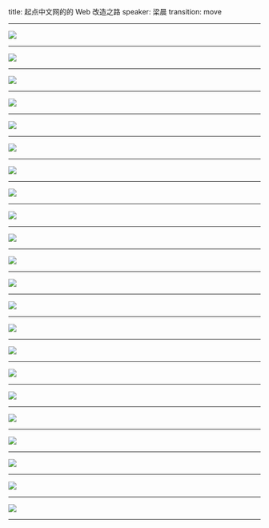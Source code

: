 title: 起点中文网的的 Web 改造之路
speaker: 梁晨
transition: move

----

![](http://ww1.sinaimg.cn/large/005OSeYugw1f9eq83bbuaj31kw0w045c.jpg)

----

![](http://ww4.sinaimg.cn/large/005OSeYugw1f9eq80lrzgj31kw0w040a.jpg)

----

![](http://ww4.sinaimg.cn/large/005OSeYugw1f9eq81looaj31kw0w0n0b.jpg)

----

![](http://ww3.sinaimg.cn/large/005OSeYugw1f9eq80keg1j31kw0w0mzc.jpg)

----

![](http://ww3.sinaimg.cn/large/005OSeYugw1f9eq80p6axj31kw0w0760.jpg)

----

![](http://ww3.sinaimg.cn/large/005OSeYugw1f9eq81avfpj31kw0w0mzf.jpg)

----

![](http://ww2.sinaimg.cn/large/005OSeYugw1f9eq81ik92j31kw0w0q5x.jpg)

----

![](http://ww2.sinaimg.cn/large/005OSeYugw1f9eq80qh4jj31kw0w0767.jpg)

----

![](http://ww2.sinaimg.cn/large/005OSeYugw1f9eq82382sj31kw0w041x.jpg)

----

![](http://ww1.sinaimg.cn/large/005OSeYugw1f9eq82gzyvj31kw0w0413.jpg)

----

![](http://ww2.sinaimg.cn/large/005OSeYugw1f9eq82bdwsj31kw0w00vu.jpg)

----

![](http://ww1.sinaimg.cn/large/005OSeYugw1f9eq82d0d6j31kw0w0ju0.jpg)

----

![](http://ww2.sinaimg.cn/large/005OSeYugw1f9eq80rf24j31kw0w0aby.jpg)

----

![](http://ww3.sinaimg.cn/large/005OSeYugw1f9eq82coi7j31kw0w0q6g.jpg)

----

![](http://ww1.sinaimg.cn/large/005OSeYugw1f9eq81mg1cj31kw0w0q57.jpg)

----

![](http://ww2.sinaimg.cn/large/005OSeYugw1f9eq81gpi0j31kw0w0q5e.jpg)

----

![](http://ww2.sinaimg.cn/large/005OSeYugw1f9eq826boqj31kw0w0n02.jpg)

----

![](http://ww3.sinaimg.cn/large/005OSeYugw1f9eq82d4m9j31kw0w0jug.jpg)

----

![](http://ww4.sinaimg.cn/large/005OSeYugw1f9eq80s1fkj31kw0w076a.jpg)

----

![](http://ww2.sinaimg.cn/large/005OSeYugw1f9eq8390zpj31kw0w00xj.jpg)

----

![](http://ww3.sinaimg.cn/large/005OSeYugw1f9eq8309y6j31kw0w042n.jpg)

----

![](http://ww3.sinaimg.cn/large/005OSeYugw1f9eq83k2dkj31kw0w0wjy.jpg)

----